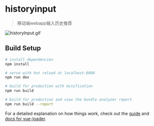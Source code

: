 # historyinput

> 移动端webapp输入历史推荐

![historyInput.gif](https://upload-images.jianshu.io/upload_images/1775503-2fb320982e1ed786.gif?imageMogr2/auto-orient/strip)


## Build Setup

``` bash
# install dependencies
npm install

# serve with hot reload at localhost:8080
npm run dev

# build for production with minification
npm run build

# build for production and view the bundle analyzer report
npm run build --report
```

For a detailed explanation on how things work, check out the [guide](http://vuejs-templates.github.io/webpack/) and [docs for vue-loader](http://vuejs.github.io/vue-loader).
